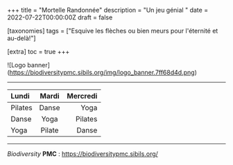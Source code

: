 +++
title = "Mortelle Randonnée"
description = "Un jeu génial "
date = 2022-07-22T00:00:00Z
draft = false

[taxonomies]
tags = ["Esquive les flèches ou bien meurs pour l'éternité et au-delà!"]

[extra]
toc = true
+++

![Logo banner] (https://biodiversitypmc.sibils.org/img/logo_banner.7ff68d4d.png)

 ****************************
 | Lundi | Mardi | Mercredi |
 |:------|:-----:|---------:|
 |Pilates| Danse | Yoga     |
 | Danse | Yoga  | Pilates  |
 | Yoga  | Pilate| Danse    |
 ****************************

[^1]: Note de pied de page: insert référence
[^1]: suite référence 

*Biodiversity* **PMC** : https://biodiversitypmc.sibils.org/ 

